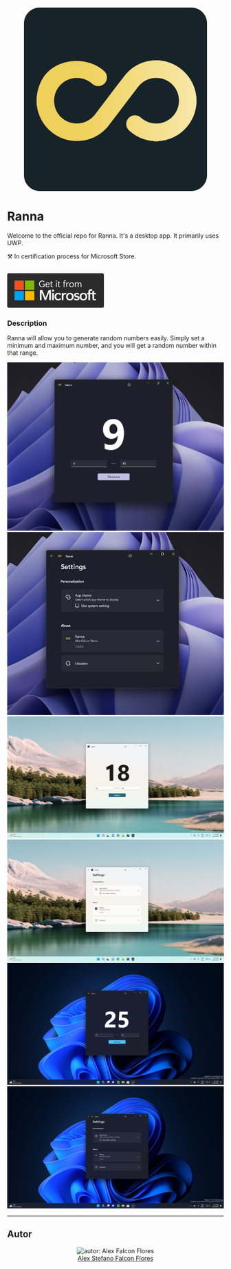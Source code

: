 <p align="center">
    <img src="images/Ranna.svg" alt="Ranna logo" />
</p>

# Ranna
Welcome to the official repo for Ranna. It's a desktop app. It primarily uses UWP.

⚒️ In certification process for Microsoft Store.

<br>

<a href="https://www.microsoft.com/store/apps/9MTCSJS9G777">
    <img src="https://github.com/alexfalconflores/alexfalconflores/blob/main/img/microsoft-store.png?raw=true" height=80 alt="Get it from Microsoft"/>
</a>

### Description

Ranna will allow you to generate random numbers easily. Simply set a minimum and maximum number, and you will get a random number within that range.
<br>

![Alt text](<images/Screenshot 2023-06-12 234358.png>)
![Alt text](<images/Screenshot 2023-06-12 234326.png>)
![Alt text](<images/Screenshot 2023-06-13 013323.png>)
![Alt text](<images/Screenshot 2023-06-13 013252.png>)
![Alt text](<images/Screenshot 2023-06-13 013133.png>)
![Alt text](<images/Screenshot 2023-06-13 013148.png>)

---

## Autor
<p align="center">
	<img src="https://avatars.githubusercontent.com/u/75406302?v=4" height="200" alt="autor: Alex Falcon Flores"/>
	<br>
	<a href="https://github.com/alexfalconflores">Alex Stefano Falcon Flores</a>
</p>